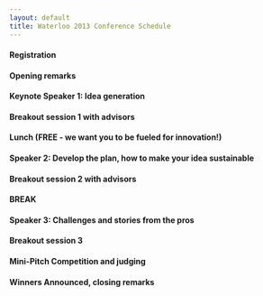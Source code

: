 ```yaml
---
layout: default
title: Waterloo 2013 Conference Schedule
---
```

#### Registration
#### Opening remarks
#### Keynote Speaker 1: Idea generation
#### Breakout session 1 with advisors
#### Lunch (FREE - we want you to be fueled for innovation!)
#### Speaker 2: Develop the plan, how to make your idea sustainable
#### Breakout session 2 with advisors
#### BREAK
#### Speaker 3:  Challenges and stories from the pros
#### Breakout session 3
#### Mini-Pitch Competition and judging
#### Winners Announced, closing remarks
